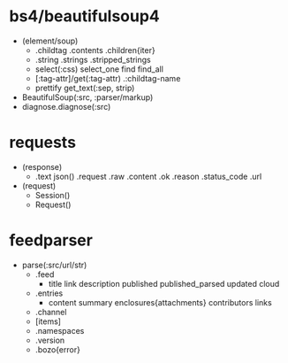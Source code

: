 # bs4/beautifulsoup4
- (element/soup)
  - .childtag
    .contents
    .children{iter}
  - .string
    .strings
    .stripped_strings
  - select(:css)
    select_one
    find
    find_all
  - [:tag-attr]/get(:tag-attr)
    .:childtag-name
  - prettify 
    get_text(:sep, strip)
- BeautifulSoup(:src, :parser/markup)
- diagnose.diagnose(:src)
# requests
- (response)
  - .text
    json()
    .request
    .raw
    .content
    .ok
    .reason
    .status_code
    .url
- (request)
  - Session()
  - Request() 
# feedparser
- parse(:src/url/str)
  - .feed
    - title
      link
      description
      published
      published_parsed
      updated
      cloud
  - .entries
    - content
      summary
      enclosures{attachments}
      contributors
      links
  - .channel
  - [items]
  - .namespaces
  - .version
  - .bozo{error}
